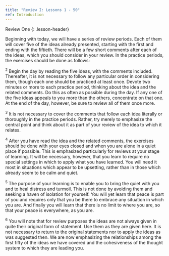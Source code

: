 ```yaml
---
title: "Review I: Lessons 1 - 50"
ref: Introduction
---
```


Review One
{: .lesson-header}

Beginning with today, we will have a series of review periods. Each of
them will cover five of the ideas already presented, starting with the
first and ending with the fiftieth. There will be a few short comments
after each of the ideas, which you should consider in your review. In
the practice periods, the exercises should be done as follows:

<sup>2</sup> Begin the day by reading the five ideas, with the comments
included.  Thereafter, it is not necessary to follow any particular
order in considering them, though each one should be practiced at least
once.  Devote two minutes or more to each practice period, thinking
about the idea and the related comments. Do this as often as possible
during the day. If any one of the five ideas appeals to you more than
the others, concentrate on that one. At the end of the day, however, be
sure to review all of them once more.

<sup>3</sup> It is not necessary to cover the comments that follow each idea
literally or thoroughly in the practice periods. Rather, try merely to
emphasize the central point and think about it as part of your review of
the idea to which it relates.

<sup>4</sup> After you have read the idea and the related comments, the exercises
should be done with your eyes closed and when you are alone in a quiet
place if possible. This is emphasized particularly for reviews at your
stage of learning. It will be necessary, however, that you learn to
require no special settings in which to apply what you have learned. You
will need it most in situations which appear to be upsetting, rather
than in those which already seem to be calm and quiet.

<sup>5</sup> The purpose of your learning is to enable you to bring the quiet with
you and to heal distress and turmoil. This is not done by avoiding them
and seeking a haven of isolation for yourself. You will yet learn that
peace is part of you and requires only that you be there to embrace any
situation in which you are. And finally you will learn that there is no
limit to where you are, so that your peace is everywhere, as you are.

<sup>6</sup> You will note that for review purposes the ideas are not always given
in quite their original form of statement. Use them as they are given
here. It is not necessary to return to the original statements nor to
apply the ideas as was suggested then. We are now emphasizing the
relationships among the first fifty of the ideas we have covered and the
cohesiveness of the thought system to which they are leading you.

